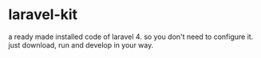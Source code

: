 laravel-kit
===========

a ready made installed code of laravel 4. so you don't need to configure it. just download, run and develop in your way.
